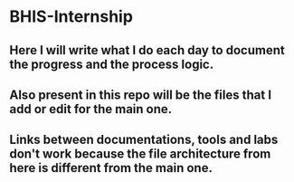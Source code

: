 # BHIS-Internship 

## Here I will write what I do each day to document the progress and the process logic.

## Also present in this repo will be the files that I add or edit for the main one.

## Links between documentations, tools and labs don't work because the file architecture from here is different from the main one.
